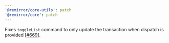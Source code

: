 ```yaml
---
'@remirror/core-utils': patch
'@remirror/core': patch
---
```


Fixes `toggleList` command to only update the transaction when dispatch is provided \[[#669](https://github.com/remirror/remirror/issues/669)].
